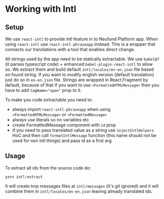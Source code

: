 # Working with Intl

## Setup

We use `react-intl` to provide intl feature in to Neufund Platform app. When using `react-intl` use
`react-intl-phraseapp` instead. This is a wrapper that connects our translations with a tool that
enables direct change.

All strings used by the app need to be statically extractable. We use `babel@7` (it parses
typescript code) + enhanced `babel-plugin-react-intl` to allow so. We extract them and build default
`intl/locales/en-en.json` file based on found string. If you want to modify english version (default
translation) just do so in `en-en.json` file. Strings are wrapped in React.Fragment by default,
because of that if you want to use `<FormattedHTMLMessage>` then you have to add `tagName="span"`
prop to it.

To make you code extractable you need to:

* always import `react-intl-phraseapp` when using `<FormattedHTMLMessage>` or `<FormattedMessage>`
* always use literals so no variables etc
* create FormattedMessage component with `id` prop
* if you need to pass translated value as a string use `injectIntlHelpers` HoC and then call
  `formatIntlMessage` function (this name should not be used for non intl things) and pass id as a
  first arg

## Usage

To extract all ids from the source code do:

```
yarn intl:extract
```

It will create tmp messages files at `intl/messages` (it's git ignored) and it will combine them in
`intl/locales/en-en.json` leaving already translated ids.
